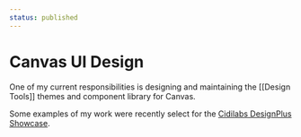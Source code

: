 ```yaml
---
status: published
---
```

# Canvas UI Design
One of my current responsibilities is designing and maintaining the [[Design Tools]] themes and component library for Canvas. 

Some examples of my work were recently select for the [Cidilabs DesignPlus Showcase](https://showcase.cidilabs.com/boston-college/).
